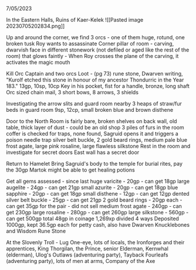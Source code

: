 7/05/2023

In the Eastern Halls, Ruins of Kaer-Kelek
![[Pasted image 20230705202834.png]]

Up and around the corner, we find 3 orcs - one of them huge, rotund, one broken tusk
Roy wants to assassinate
Corner pillar of room - carving, dwarvish face in different stonework (not defiled or aged like the rest of the room) that glows faintly - When Roy crosses the plane of the carving, it activates the magic mouth

Kill Orc Captain and two orcs
	Loot - (pg 73) rune stone, Dwarven writing, "Kurolf etched this stone in honour of my ancestor Thondurric in the Year 183."
	13gp, 10sp, 10cp
	Key in his pocket, fist for a handle, bronze, long shaft
	Orc sized chain mail, 3 short bows, 8 arrows, 3 shields

Investigating the arrow slits and guard room nearby
3 heaps of straw/fur beds in guard room
	9sp, 12cp, small broken blue and brown disthene

Door to the North
Room is fairly bare, broken shelves on back wall, old table, thick layer of dust - could be an old shop
3 piles of furs in the room
coffer is checked for traps, none found, Sagruid opens it and triggers a poison needle trap
	silver belt buckle, 2 gold beard rings, medium pale blue frost agate, large pink rosaline, large flawless silkstone
Rest in the room and investigate for secret doors
East wall has a secret door

Return to Hamelet
Bring Sagruid's body to the temple for burial rites, pay the 30gp
Martok might be able to get healing potions

Get all gems assessed - since last
	huge varicite - 20gp - can get 18gp
	large augelite - 24gp - can get 21gp
	small azurite - 20gp - can get 18gp
	blue sapphire - 20gp - can get 18gp
	small disthene - 12gp - can get 12gp
	dented silver belt buckle - 25gp - can get 21gp
	2 gold beard rings - 20gp each - can get 35gp for the pair - did not sell
	medium frost agate - 240gp - can get 230gp
	large rosaline - 280gp - can get 260gp
	large silkstone - 560gp - can get 500gp
	total 48gp in coinage
1,269xp divided 4 ways
Deposited 1000gp, kept 36.5gp each for petty cash, also have Dwarven Knucklebones and Wisdom Rune Stone

At the Slovenly Troll - Lug One-eye, lots of locals, the Ironforges and their apprentices, King Thorgilan, the Prince, senior Elderman, Kernwhal (elderman), Ulog's Outlaws (adventuring party), Tayback Fourleafs (adventuring party), lots of men at arms, Company of the Axe